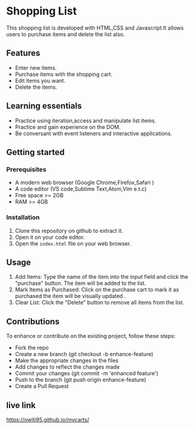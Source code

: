 # Shopping List
This shopping list is developed with HTML,CSS and Javascript.It allows users to purchase items and delete the list also.
  

## Features
- Enter new items.
- Purchase items with the shopping cart.
- Edit items you want.
- Delete the items.


## Learning essentials

- Practice using iteration,access and manipulate list items.
- Practice and gain experience on the DOM.
- Be conversant with event listeners and interactive applications.

## Getting started

### Prerequisites

- A modern web browser (Google Chrome,Firefox,Safari )
- A code editor (VS code,Sublime Text,Atom,Vim e.t.c)
- Free space >= 2GB
- RAM >= 4GB

### Installation

1. Clone this repository on github to extract it.
2. Open it on your code editor.
3. Open the `index.html` file on your web browser.

## Usage
1. Add Items: Type the name of the item into the input field and click the "purchase" button. The item will be added to the list.
2. Mark Items as Purchased: Click on the purchase cart to mark it as purchased the item will be visually updated .
3. Clear List: Click the "Delete" button to remove all items from the list.


## Contributions
To enhance or contribute on the existing project, follow these steps:

- Fork the repo
- Create a new branch (git checkout -b enhance-feature)
- Make the appropriate changes in the files
- Add changes to reflect the changes made
- Commit your changes (git commit -m 'enhanced feature')
- Push to the branch (git push origin enhance-feature)
- Create a Pull Request
  
## live link
https://owiti95.github.io/mycarts/
